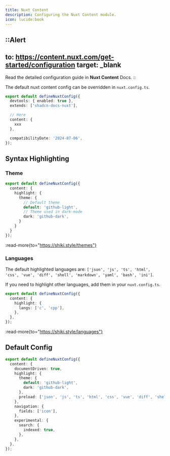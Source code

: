 ```yaml
---
title: Nuxt Content
description: Configuring the Nuxt Content module.
icon: lucide:book
---
```


::Alert
---
to: https://content.nuxt.com/get-started/configuration
target: _blank
---
Read the detailed configuration guide in **Nuxt Content** Docs.
::

The default nuxt content config can be overridden in `nuxt.config.ts`.

```ts [nuxt.config.ts]
export default defineNuxtConfig({
  devtools: { enabled: true },
  extends: ['shadcn-docs-nuxt'],

  // Here
  content: {
    xxx
  },

  compatibilityDate: '2024-07-06',
});
```

## Syntax Highlighting

### Theme

```ts [nuxt.config.ts]
export default defineNuxtConfig({
  content: {
    highlight: {
      theme: {
        // Default theme
        default: 'github-light',
        // Theme used in dark-mode
        dark: 'github-dark',
      }
    }
  }
});
```

:read-more{to="https://shiki.style/themes"}

### Languages

The default highlighted languages are: `['json', 'js', 'ts', 'html', 'css', 'vue', 'diff', 'shell', 'markdown', 'yaml', 'bash', 'ini']`.

If you need to highlight other languages, add them in your `nuxt.config.ts`.

```ts [nuxt.config.ts]
export default defineNuxtConfig({
  content: {
    highlight: {
      langs: ['c', 'cpp'],
    },
  },
});
```

:read-more{to="https://shiki.style/languages"}

## Default Config

```ts [nuxt.config.ts]
export default defineNuxtConfig({
  content: {
    documentDriven: true,
    highlight: {
      theme: {
        default: 'github-light',
        dark: 'github-dark',
      },
      preload: ['json', 'js', 'ts', 'html', 'css', 'vue', 'diff', 'shell', 'markdown', 'yaml', 'bash', 'ini'],
    },
    navigation: {
      fields: ['icon'],
    },
    experimental: {
      search: {
        indexed: true,
      },
    },
  },
});
```